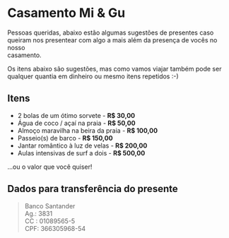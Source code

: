 # Casamento Mi & Gu

Pessoas queridas, abaixo estão algumas sugestões de presentes caso  
queiram nos presentear com algo a mais além da presença de vocês no nosso  
casamento.  

Os itens abaixo são sugestões, mas como vamos viajar também pode ser  
qualquer quantia em dinheiro ou mesmo itens repetidos :-)  

## Itens

* 2 bolas de um ótimo sorvete - **R$ 30,00**
* Água de coco / açaí na praia - **R$ 50,00**
* Almoço maravilha na beira da praia - **R$ 100,00**
* Passeio(s) de barco - **R$ 150,00**
* Jantar romântico à luz de velas - **R$ 200,00**
* Aulas intensivas de surf a dois - **R$ 500,00**

...ou o valor que você quiser!

## Dados para transferência do presente

> Banco Santander  
> Ag.: 3831  
> CC : 01089565-5  
> CPF: 366305968-54  

